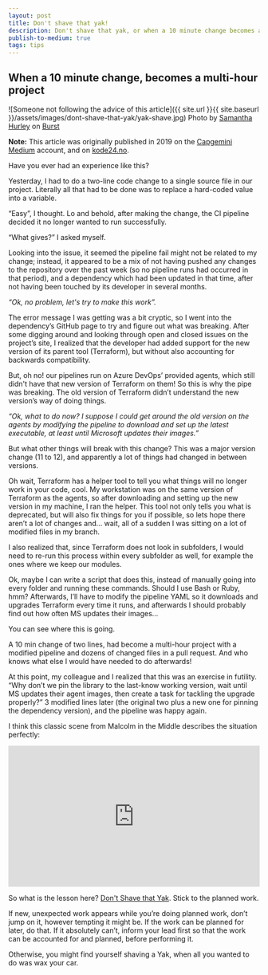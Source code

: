 ```yaml
---
layout: post
title: Don't shave that yak!
description: Don't shave that yak, or when a 10 minute change becomes a multi-hour project
publish-to-medium: true
tags: tips
---
```


## When a 10 minute change, becomes a multi-hour project

![Someone not following the advice of this article]({{ site.url }}{{ site.baseurl }}/assets/images/dont-shave-that-yak/yak-shave.jpg)
Photo by [Samantha Hurley](https://burst.shopify.com/@lightleaksin?utm_campaign=photo_credit&amp;utm_content=Browse+Free+HD+Images+of+Bet+You+Didn%27t+Expect+To+See+A+Yak+Being+Shaved+Today&amp;utm_medium=referral&amp;utm_source=credit) on [Burst](https://burst.shopify.com/animal?utm_campaign=photo_credit&amp;utm_content=Browse+Free+HD+Images+of+Bet+You+Didn%27t+Expect+To+See+A+Yak+Being+Shaved+Today&amp;utm_medium=referral&amp;utm_source=credit)


**Note:** This article was originally published in 2019 on the [Capgemini Medium](https://medium.com/capgemini-norway/dont-shave-that-yak-872e994da32b) account, and on [kode24.no](https://www.kode24.no/guider/stick-to-your-planned-work/71207835).    

Have you ever had an experience like this?

Yesterday, I had to do a two-line code change to a single source file in our project. Literally all that had to be done was to replace a hard-coded value into a variable.

“Easy”, I thought. Lo and behold, after making the change, the CI pipeline decided it no longer wanted to run successfully.

“What gives?” I asked myself.

Looking into the issue, it seemed the pipeline fail might not be related to my change; instead, it appeared to be a mix of not having pushed any changes to the repository over the past week (so no pipeline runs had occurred in that period), and a dependency which had been updated in that time, after not having been touched by its developer in several months.

*“Ok, no problem, let's try to make this work”.*

The error message I was getting was a bit cryptic, so I went into the dependency’s GitHub page to try and figure out what was breaking. After some digging around and looking through open and closed issues on the project’s site, I realized that the developer had added support for the new version of its parent tool (Terraform), but without also accounting for backwards compatibility.

But, oh no! our pipelines run on Azure DevOps’ provided agents, which still didn't have that new version of Terraform on them! So this is why the pipe was breaking. The old version of Terraform didn’t understand the new version’s way of doing things.

*“Ok, what to do now? I suppose I could get around the old version on the agents by modifying the pipeline to download and set up the latest executable, at least until Microsoft updates their images.”*

But what other things will break with this change? This was a major version change (11 to 12), and apparently a lot of things had changed in between versions.

Oh wait, Terraform has a helper tool to tell you what things will no longer work in your code, cool. My workstation was on the same version of Terraform as the agents, so after downloading and setting up the new version in my machine, I ran the helper. This tool not only tells you what is deprecated, but will also fix things for you if possible, so lets hope there aren’t a lot of changes and… wait, all of a sudden I was sitting on a lot of modified files in my branch.

I also realized that, since Terraform does not look in subfolders, I would need to re-run this process within every subfolder as well, for example the ones where we keep our modules.

Ok, maybe I can write a script that does this, instead of manually going into every folder and running these commands. Should I use Bash or Ruby, hmm? Afterwards, I’ll have to modify the pipeline YAML so it downloads and upgrades Terraform every time it runs, and afterwards I should probably find out how often MS updates their images…

You can see where this is going.

A 10 min change of two lines, had become a multi-hour project with a modified pipeline and dozens of changed files in a pull request. And who knows what else I would have needed to do afterwards!

At this point, my colleague and I realized that this was an exercise in futility. “Why don’t we pin the library to the last-know working version, wait until MS updates their agent images, then create a task for tackling the upgrade properly?” 3 modified lines later (the original two plus a new one for pinning the dependency version), and the pipeline was happy again.

I think this classic scene from Malcolm in the Middle describes the situation perfectly:

<style>.embed-container { position: relative; padding-bottom: 56.25%; height: 0; overflow: hidden; max-width: 100%; } .embed-container iframe, .embed-container object, .embed-container embed { position: absolute; top: 0; left: 0; width: 100%; height: 100%; }</style><div class='embed-container'><iframe src="https://www.youtube.com/embed/8fnfeuoh4s8" frameborder='0' allow="accelerometer; autoplay; clipboard-write; encrypted-media; gyroscope; picture-in-picture" allowfullscreen></iframe></div>

So what is the lesson here? [Don't Shave that Yak](https://seths.blog/2005/03/dont_shave_that/). Stick to the planned work.

If new, unexpected work appears while you’re doing planned work, don’t jump on it, however tempting it might be. If the work can be planned for later, do that. If it absolutely can’t, inform your lead first so that the work can be accounted for and planned, before performing it.

Otherwise, you might find yourself shaving a Yak, when all you wanted to do was wax your car.
